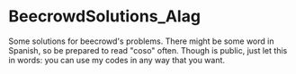 # BeecrowdSolutions_Alag
Some solutions for beecrowd's problems.
There might be some word in Spanish, so be prepared to read "coso" often.
Though is public, just let this in words: you can use my codes in any way that you want.
